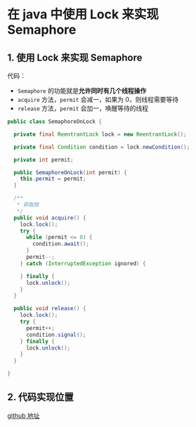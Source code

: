 # 在 java 中使用 Lock 来实现 Semaphore


## 1. 使用 Lock 来实现 Semaphore

代码：

* `Semaphore` 的功能就是**允许同时有几个线程操作**
* `acquire` 方法，`permit` 会减一，如果为 0，则线程需要等待
* `release` 方法，`permit` 会加一，唤醒等待的线程

```java
public class SemaphoreOnLock {

  private final ReentrantLock lock = new ReentrantLock();

  private final Condition condition = lock.newCondition();

  private int permit;

  public SemaphoreOnLock(int permit) {
    this.permit = permit;
  }

  /**
   * 获取锁
   */
  public void acquire() {
    lock.lock();
    try {
      while (permit <= 0) {
        condition.await();
      }
      permit--;
    } catch (InterruptedException ignored) {

    } finally {
      lock.unlock();
    }
  }

  public void release() {
    lock.lock();
    try {
      permit++;
      condition.signal();
    } finally {
      lock.unlock();
    }
  }

}
```


## 2. 代码实现位置

[github 地址](https://github.com/ooooo-youwillsee/java-framework-guide/blob/main/demo-java-concurrent)

